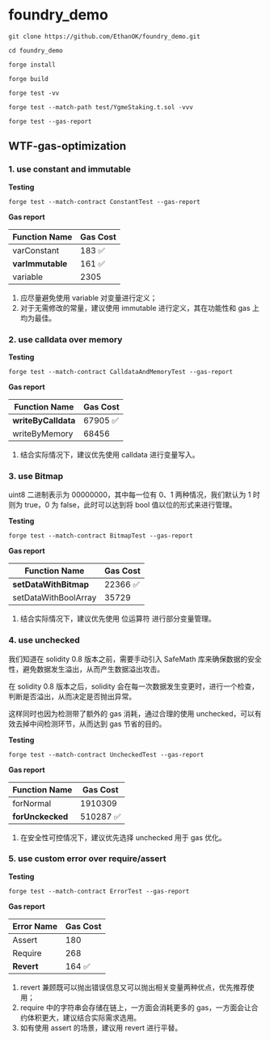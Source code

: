 # foundry_demo

```
git clone https://github.com/EthanOK/foundry_demo.git
```

```
cd foundry_demo

forge install

forge build

forge test -vv

forge test --match-path test/YgmeStaking.t.sol -vvv

forge test --gas-report
```

## WTF-gas-optimization

### 1. use constant and immutable

**Testing**

```
forge test --match-contract ConstantTest --gas-report
```

**Gas report**

| Function Name    | Gas Cost |
| ---------------- | -------- |
| varConstant      | 183 ✅   |
| **varImmutable** | 161 ✅   |
| variable         | 2305     |

1. 应尽量避免使用 variable 对变量进行定义；
2. 对于无需修改的常量，建议使用 immutable 进行定义，其在功能性和 gas 上均为最佳。

### 2. use calldata over memory

**Testing**

```
forge test --match-contract CalldataAndMemoryTest --gas-report
```

**Gas report**

| Function Name       | Gas Cost |
| ------------------- | -------- |
| **writeByCalldata** | 67905 ✅ |
| writeByMemory       | 68456    |

1. 结合实际情况下，建议优先使用 calldata 进行变量写入。

### 3. use Bitmap

uint8 二进制表示为 00000000，其中每一位有 0、1 两种情况，我们默认为 1 时则为 true，0 为 false，此时可以达到将 bool 值以位的形式来进行管理。

**Testing**

```
forge test --match-contract BitmapTest --gas-report
```

**Gas report**

| Function Name         | Gas Cost |
| --------------------- | -------- |
| **setDataWithBitmap** | 22366 ✅ |
| setDataWithBoolArray  | 35729    |

1. 结合实际情况下，建议优先使用 位运算符 进行部分变量管理。

### 4. use unchecked

我们知道在 solidity 0.8 版本之前，需要手动引入 SafeMath 库来确保数据的安全性，避免数据发生溢出，从而产生数据溢出攻击。

在 solidity 0.8 版本之后，solidity 会在每一次数据发生变更时，进行一个检查，判断是否溢出，从而决定是否抛出异常。

这样同时也因为检测带了额外的 gas 消耗，通过合理的使用 unchecked，可以有效去掉中间检测环节，从而达到 gas 节省的目的。

**Testing**

```
forge test --match-contract UncheckedTest --gas-report
```

**Gas report**

| Function Name    | Gas Cost  |
| ---------------- | --------- |
| forNormal        | 1910309   |
| **forUnckecked** | 510287 ✅ |

1. 在安全性可控情况下，建议优先选择 unchecked 用于 gas 优化。

### 5. use custom error over require/assert

**Testing**

```
forge test --match-contract ErrorTest --gas-report
```

**Gas report**

| Error Name | Gas Cost |
| ---------- | -------- |
| Assert     | 180      |
| Require    | 268      |
| **Revert** | 164 ✅   |

1. revert 兼顾既可以抛出错误信息又可以抛出相关变量两种优点，优先推荐使用；
2. require 中的字符串会存储在链上，一方面会消耗更多的 gas，一方面会让合约体积更大，建议结合实际需求选用。
3. 如有使用 assert 的场景，建议用 revert 进行平替。
